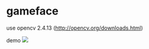 # gameface

use opencv 2.4.13 (http://opencv.org/downloads.html)

demo
![](http://imgur.com/a/86148)
